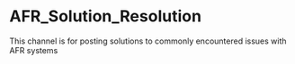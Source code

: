 # AFR_Solution_Resolution
This channel is for posting solutions to commonly encountered issues with AFR systems
